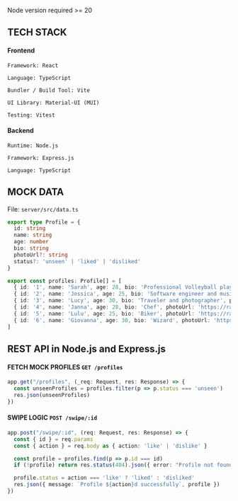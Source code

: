 Node version required >= 20

## TECH STACK
#### Frontend

`Framework: React`

`Language: TypeScript`

`Bundler / Build Tool: Vite`

`UI Library: Material-UI (MUI)`

`Testing: Vitest`

#### Backend

`Runtime: Node.js`

`Framework: Express.js`

`Language: TypeScript`

## MOCK DATA

File: `server/src/data.ts`

```ts
export type Profile = {
  id: string
  name: string
  age: number
  bio: string
  photoUrl?: string
  status?: 'unseen' | 'liked' | 'disliked'
}

export const profiles: Profile[] = [
  { id: '1', name: 'Sarah', age: 28, bio: 'Professional Volleyball player', photoUrl: 'https://randomuser.me/api/portraits/women/32.jpg', status: 'unseen' },
  { id: '2', name: 'Jessica', age: 25, bio: 'Software engineer and music lover', photoUrl: 'https://randomuser.me/api/portraits/women/44.jpg', status: 'unseen' },
  { id: '3', name: 'Lucy', age: 30, bio: 'Traveler and photographer', photoUrl: 'https://randomuser.me/api/portraits/women/56.jpg', status: 'unseen' },
  { id: '4', name: 'Janna', age: 28, bio: 'Chef', photoUrl: 'https://randomuser.me/api/portraits/women/1.jpg', status: 'unseen' },
  { id: '5', name: 'Lulu', age: 25, bio: 'Biker', photoUrl: 'https://randomuser.me/api/portraits/women/47.jpg', status: 'unseen' },
  { id: '6', name: 'Giovanna', age: 30, bio: 'Wizard', photoUrl: 'https://randomuser.me/api/portraits/women/57.jpg', status: 'unseen' },
]
```

## REST API in Node.js and Express.js

#### FETCH MOCK PROFILES `GET /profiles`
```ts
app.get("/profiles", (_req: Request, res: Response) => {
  const unseenProfiles = profiles.filter(p => p.status === 'unseen')
  res.json(unseenProfiles)
})
```

#### SWIPE LOGIC `POST /swipe/:id`
```ts
app.post("/swipe/:id", (req: Request, res: Response) => {
  const { id } = req.params
  const { action } = req.body as { action: 'like' | 'dislike' }

  const profile = profiles.find(p => p.id === id)
  if (!profile) return res.status(404).json({ error: "Profile not found" })

  profile.status = action === 'like' ? 'liked' : 'disliked'
  res.json({ message: `Profile ${action}d successfully`, profile })
})
```
